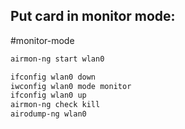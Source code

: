 Put card in monitor mode:
---
#monitor-mode
```bash
airmon-ng start wlan0
```
```bash
ifconfig wlan0 down
iwconfig wlan0 mode monitor
ifconfig wlan0 up
airmon-ng check kill
airodump-ng wlan0
```